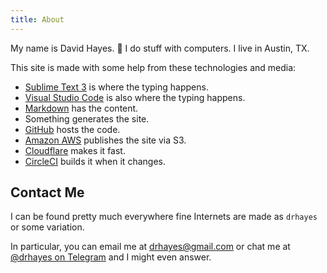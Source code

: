 ```yaml
---
title: About
---
```


My name is David Hayes. :wave: I do stuff with computers. I live in Austin, TX.

This site is made with some help from these technologies and media:

* [Sublime Text 3][sublime] is where the typing happens.
* [Visual Studio Code][vsc] is also where the typing happens.
* [Markdown] has the content.
* Something generates the site.
* [GitHub][github] hosts the code.
* [Amazon AWS][aws] publishes the site via S3.
* [Cloudflare][cloudflare] makes it fast.
* [CircleCI][circleci] builds it when it changes.

## Contact Me

I can be found pretty much everywhere fine Internets are made as `drhayes` or some variation.

In particular, you can email me at drhayes@gmail.com or chat me at [@drhayes on Telegram][telegram] and I might even answer.

[sublime]: https://www.sublimetext.com/3
[vsc]: https://code.visualstudio.com/
[markdown]: https://daringfireball.net/projects/markdown/
[github]: https://github.com/
[aws]: https://aws.amazon.com/
[cloudflare]: https://www.cloudflare.com/
[circleci]: https://circleci.com/
[telegram]: https://t.me/drhayes
